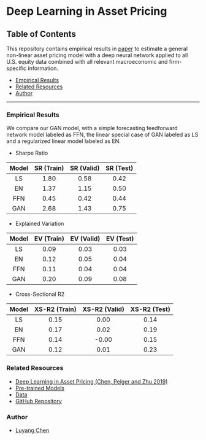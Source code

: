 # Deep Learning in Asset Pricing

Table of Contents
------------------------------

This repository contains empirical results in [paper](https://papers.ssrn.com/sol3/papers.cfm?abstract_id=3350138) to estimate a general non-linear asset pricing model with a deep neural network applied to all U.S. equity data combined with all relevant macroeconomic and firm-specific information. 

- [Empirical Results](#empirical-results)
- [Related Resources](#related-resources)
- [Author](#author)

----------------------------------------------------------

### Empirical Results

We compare our GAN model, with a simple forecasting feedforward network model labeled as FFN, the linear special case of GAN labeled as LS and a regularized linear model labeled as EN. 

- Sharpe Ratio

| Model | SR (Train)  | SR (Valid)  | SR (Test)   |
|:-----:|:-----------:|:-----------:|:-----------:|
| LS    | 1.80        | 0.58        | 0.42        |
| EN    | 1.37        | 1.15        | 0.50        |
| FFN   | 0.45        | 0.42        | 0.44        |
| GAN   | 2.68        | 1.43        | 0.75        |

- Explained Variation

| Model | EV (Train)  | EV (Valid)  | EV (Test)   |
|:-----:|:-----------:|:-----------:|:-----------:|
| LS    | 0.09        | 0.03        | 0.03        |
| EN    | 0.12        | 0.05        | 0.04        |
| FFN   | 0.11        | 0.04        | 0.04        |
| GAN   | 0.20        | 0.09        | 0.08        |

- Cross-Sectional R2

| Model | XS-R2 (Train)  | XS-R2 (Valid)  | XS-R2 (Test)   |
|:-----:|:--------------:|:--------------:|:--------------:|
| LS    | 0.15           | 0.00           | 0.14           |
| EN    | 0.17           | 0.02           | 0.19           |
| FFN   | 0.14           | -0.00          | 0.15           |
| GAN   | 0.12           | 0.01           | 0.23           |

### Related Resources
- [Deep Learning in Asset Pricing (Chen, Pelger and Zhu 2019)](https://papers.ssrn.com/sol3/papers.cfm?abstract_id=3350138)
- [Pre-trained Models](http://web.stanford.edu/~lych/demo-dlap.html)
- [Data](https://www.dropbox.com/s/mr3ymp9frb425al/Data.xlsx?dl=0)
- [GitHub Repository](https://github.com/LouisChen1992/Deep_Learning_Asset_Pricing)

### Author
- [Luyang Chen](https://github.com/louisChen1992)
